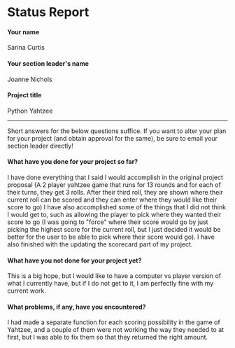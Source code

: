 # Status Report

#### Your name

Sarina Curtis

#### Your section leader's name

Joanne Nichols

#### Project title

Python Yahtzee

***

Short answers for the below questions suffice. If you want to alter your plan for your project (and obtain approval for the same), be sure to email your section leader directly!

#### What have you done for your project so far?

I have done everything that I said I would accomplish in the original project proposal (A 2 player yahtzee game that runs for 13 rounds and for each of their turns, they get 3 rolls. After their third roll, they are shown where their current roll can be scored and they can enter where they would like their score to go) I have also accomplished some of the things that I did not think I would get to, such as allowing the player to pick where they wanted their score to go (I was going to "force" where their score would go by just picking the highest score for the current roll, but I just decided it would be better for the user to be able to pick where their score would go). I have also finished with the updating the scorecard part of my project. 

#### What have you not done for your project yet?

This is a big hope, but I would like to have a computer vs player version of what I currently have, but if I do not get to it, I am perfectly fine with my current work. 

#### What problems, if any, have you encountered?

I had made a separate function for each scoring possibility in the game of Yahtzee, and a couple of them were not working the way they needed to at first, but I was able to fix them so that they returned the right amount. 
